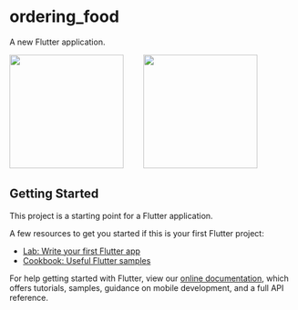 # ordering_food

A new Flutter application.

<p><img src= "https://user-images.githubusercontent.com/67471054/147650860-b64183f2-fb5d-4d76-b5c2-5377ab36e570.png" width = "200"/> &nbsp &nbsp &nbsp &nbsp
<img src= "https://user-images.githubusercontent.com/67471054/147650864-76e4f958-0666-44fa-a712-1e85256e9b14.png" width = "200"/><p/>


## Getting Started

This project is a starting point for a Flutter application.

A few resources to get you started if this is your first Flutter project:

- [Lab: Write your first Flutter app](https://flutter.dev/docs/get-started/codelab)
- [Cookbook: Useful Flutter samples](https://flutter.dev/docs/cookbook)

For help getting started with Flutter, view our
[online documentation](https://flutter.dev/docs), which offers tutorials,
samples, guidance on mobile development, and a full API reference.
